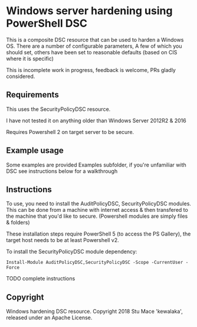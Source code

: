 # Windows server hardening using PowerShell DSC

This is a composite DSC resource that can be used to harden a Windows OS.  There are a number of configurable parameters,
A few of which you should set, others have been set to reasonable defaults (based on CIS where it is specific)

This is incomplete work in progress, feedback is welcome, PRs gladly considered.

## Requirements

This uses the SecurityPolicyDSC resource.

I have not tested it on anything older than Windows Server 2012R2 & 2016

Requires Powershell 2 on target server to be secure.

## Example usage

Some examples are provided Examples subfolder, if you're unfamiliar with DSC see instructions below for a walkthrough

## Instructions

To use, you need to install the AuditPolicyDSC, SecurityPolicyDSC modules.  This can be done from a machine with internet access
& then transfered to the machine that you'd like to secure.  (Powershell modules are simply files & folders)

These installation steps require PowerShell 5 (to access the PS Gallery), the target host needs to be at least Powershell v2.

To install the SecurityPolicyDSC module dependency:
```
Install-Module AuditPolicyDSC,SecurityPolicyDSC -Scope -CurrentUser -Force
```

TODO complete instructions

## Copyright

Windows hardening DSC resource.
Copyright 2018 Stu Mace 'kewalaka', released under an Apache License.
